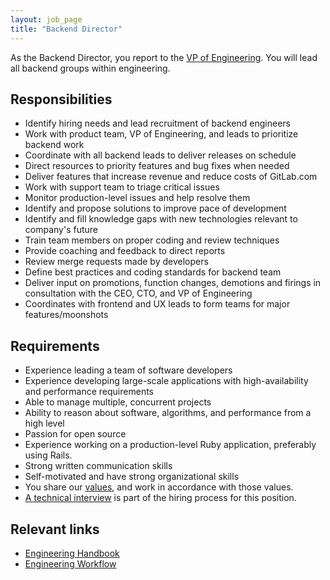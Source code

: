 ```yaml
---
layout: job_page
title: "Backend Director"
---
```


As the Backend Director, you report to the [VP of
Engineering](https://about.gitlab.com/jobs/vp-of-engineering). You will
lead all backend groups within engineering.

## Responsibilities

* Identify hiring needs and lead recruitment of backend engineers
* Work with product team, VP of Engineering, and leads to prioritize backend work
* Coordinate with all backend leads to deliver releases on schedule
* Direct resources to priority features and bug fixes when needed
* Deliver features that increase revenue and reduce costs of GitLab.com
* Work with support team to triage critical issues
* Monitor production-level issues and help resolve them
* Identify and propose solutions to improve pace of development
* Identify and fill knowledge gaps with new technologies relevant to company's future
* Train team members on proper coding and review techniques
* Provide coaching and feedback to direct reports
* Review merge requests made by developers
* Define best practices and coding standards for backend team
* Deliver input on promotions, function changes, demotions and firings in consultation with the CEO, CTO, and VP of Engineering
* Coordinates with frontend and UX leads to form teams for major features/moonshots

## Requirements

* Experience leading a team of software developers
* Experience developing large-scale applications with high-availability and performance requirements
* Able to manage multiple, concurrent projects
* Ability to reason about software, algorithms, and performance from a high level
* Passion for open source
* Experience working on a production-level Ruby application, preferably using Rails.
* Strong written communication skills
* Self-motivated and have strong organizational skills
* You share our [values](/handbook/#values), and work in accordance with those values.
* [A technical interview](/jobs/#technical-interview) is part of the hiring process for this position.

## Relevant links

- [Engineering Handbook](/handbook/engineering)
- [Engineering Workflow](/handbook/engineering/workflow)
